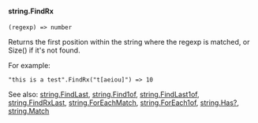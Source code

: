 #### string.FindRx

``` suneido
(regexp) => number
```

Returns the first position within the string where the regexp is matched, or Size() if it's not found.

For example:

``` suneido
"this is a test".FindRx("t[aeiou]") => 10
```


See also:
[string.FindLast](<string.FindLast.md>),
[string.Find1of](<string.Find1of.md>),
[string.FindLast1of](<string.FindLast1of.md>),
[string.FindRxLast](<string.FindRxLast.md>),
[string.ForEachMatch](<string.ForEachMatch.md>),
[string.ForEach1of](<string.ForEach1of.md>),
[string.Has?](<string.Has?.md>),
[string.Match](<string.Match.md>)
